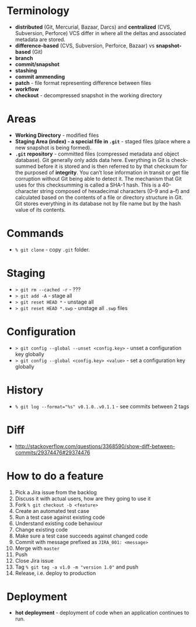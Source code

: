 # Terminology
- **distributed** (Git, Mercurial, Bazaar, Darcs)  and **centralized** (CVS, Subversion, Perforce) VCS differ in where all the deltas and associated metadata are stored.
- **difference-based** (CVS, Subversion, Perforce, Bazaar) vs **snapshot-based** (Git)
- **branch**
- **commit/snapshot**
- **stashing**
- **commit ammending**
- **patch** - file format representing difference between files
- **workflow**
- **checkout** - decompressed snapshot in the working directory

# Areas
- **Working Directory** - modified files
- **Staging Area (index) - a special file in `.git`** - staged files (place where a new snapshot is being formed).
- **`.git` repository** - committed files (compressed metadata and object database). Git generally only adds data here. Everything in Git is check-summed before it is stored and is then referred to by that checksum for the purposed of **integrity**. You can’t lose information in transit or get file corruption without Git being able to detect it. The mechanism that Git uses for this checksumming is called a SHA-1 hash. This is a 40-character string composed of hexadecimal characters (0–9 and a–f) and calculated based on the contents of a file or directory structure in Git. Git stores everything in its database not by file name but by the hash value of its contents. 

# Commands
- `% git clone` - copy `.git` folder.

# Staging

- `> git rm --cached -r` - ??? 
- `> git add -A` - stage all
- `> git reset HEAD *` - unstage all
- `> git reset HEAD *.swp` - unstage all `.swp` files

# Configuration

- `> git config --global --unset <config.key>` - unset a configuration key globally
- `> git config --global <config.key> <value>` - set a configuration key globally

# History
- `% git log --format="%s" v0.1.0..v0.1.1` - see commits between 2 tags

# Diff
- http://stackoverflow.com/questions/3368590/show-diff-between-commits/29374476#29374476

# How to do a feature
1. Pick a Jira issue from the backlog
1. Discuss it with actual users, how are they going to use it 
1. Fork `% git checkout -b <feature>`
1. Create an automated test case
1. Run a test case against existing code
1. Understand existing code behaviour
1. Change existing code
1. Make sure a test case succeeds against changed code
1. Commit with message prefixed as `JIRA_001: <message>`
1. Merge with `master`
1. Push
1. Close Jira issue
1. Tag `% git tag -a v1.0 -m "version 1.0"` and push
1. Release, i.e. deploy to production 


# Deployment
- **hot deployment** - deployment of code when an application continues to run.
